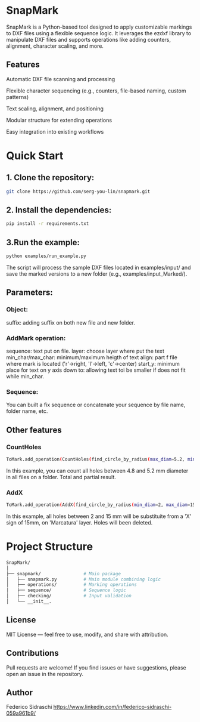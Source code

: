 # SnapMark
SnapMark is a Python-based tool designed to apply customizable markings to DXF files using a flexible sequence logic. It leverages the ezdxf library to manipulate DXF files and supports operations like adding counters, alignment, character scaling, and more.

## Features
Automatic DXF file scanning and processing

Flexible character sequencing (e.g., counters, file-based naming, custom patterns)

Text scaling, alignment, and positioning

Modular structure for extending operations

Easy integration into existing workflows

# Quick Start
## 1. Clone the repository:

```bash
git clone https://github.com/serg-you-lin/snapmark.git
```
## 2. Install the dependencies:


```bash
pip install -r requirements.txt
```
## 3.Run the example:

```bash
python examples/run_example.py
```
The script will process the sample DXF files located in examples/input/ and save the marked versions to a new folder (e.g., examples/input_Marked/).

## Parameters:
### Object:
suffix: adding suffix on both new file and new folder.

### AddMark operation:
sequence: text put on file.
layer: choose layer where put the text
min_char/max_char: minimum/maximum heigth of text
align: part f file where mark is located ('r'->right, 'l'->left, 'c'->center)
start_y: minimum place for text on y axis
down to: allowing text toi be smaller if does not fit while min_char. 

### Sequence:
You can built a fix sequence or concatenate your sequence by file name, folder name, etc.

## Other features
### CountHoles
```bash
ToMark.add_operation(CountHoles(find_circle_by_radius(max_diam=5.2, min_diam=4.8)))
```
In this example, you can count all holes between 4.8 and 5.2 mm diameter in all files on a folder. Total and partial result.

### AddX
```bash
ToMark.add_operation(AddX(find_circle_by_radius(min_diam=2, max_diam=15), size=15, delete_hole=True, layer='Marcatura'))
```
In this example, all holes between 2 and 15 mm will be substituite from a 'X' sign of 15mm, on 'Marcatura' layer. Holes will been deleted.

# Project Structure
```bash
SnapMark/
│
├── snapmark/                # Main package
│   ├── snapmark.py          # Main module combining logic
│   ├── operations/          # Marking operations
│   ├── sequence/            # Sequence logic
│   ├── checking/            # Input validation
│   └── __init__.
```

## License
MIT License — feel free to use, modify, and share with attribution.

## Contributions
Pull requests are welcome! If you find issues or have suggestions, please open an issue in the repository.

## Author
Federico Sidraschi https://www.linkedin.com/in/federico-sidraschi-059a961b9/
